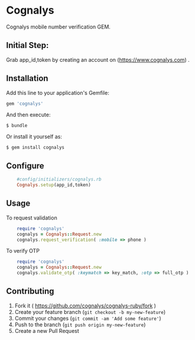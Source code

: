 # Cognalys

Cognalys mobile number verification GEM.

## Initial Step:
 Grab app_id,token by creating an account on (https://www.cognalys.com) . 

## Installation

Add this line to your application's Gemfile:

```ruby
gem 'cognalys'
```

And then execute:

    $ bundle

Or install it yourself as:

    $ gem install cognalys

## Configure

```ruby
    #config/initializers/cognalys.rb
    Cognalys.setup(app_id,token)
```

## Usage

To request validation

```ruby
    require 'cognalys'
    cognalys = Cognalys::Request.new
    cognalys.request_verification( :mobile => phone )

```

To verify OTP

```ruby
    require 'cognalys'
    cognalys = Cognalys::Request.new
    cognalys.validate_otp( :keymatch => key_match, :otp => full_otp )
```



## Contributing

1. Fork it ( https://github.com/cognalys/cognalys-ruby/fork )
2. Create your feature branch (`git checkout -b my-new-feature`)
3. Commit your changes (`git commit -am 'Add some feature'`)
4. Push to the branch (`git push origin my-new-feature`)
5. Create a new Pull Request
